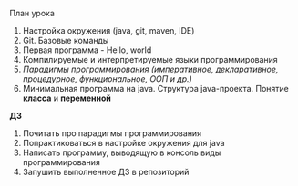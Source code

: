 План урока

1. Настройка окружения (java, git, maven, IDE)
2. Git. Базовые команды
3. Первая программа - Hello, world
4. Компилируемые и интерпретируемые языки программирования
5. _Парадигмы программирования (императивное, декларативное, процедурное, функциональное, ООП и др.)_
6. Минимальная программа на java. Структура java-проекта. Понятие **класса** и **переменной**

**ДЗ**

1. Почитать про парадигмы программирования
2. Попрактиковаться в настройке окружения для java
3. Написать программу, выводящую в консоль виды программирования
4. Запушить выполненное ДЗ в репозиторий
